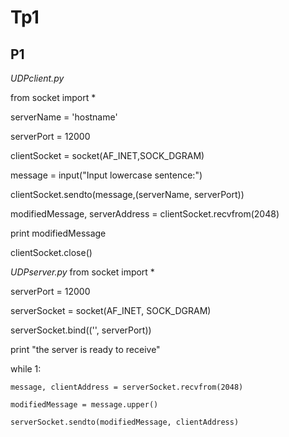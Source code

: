 # Tp1

## P1
*UDPclient.py*

from socket import *

serverName = 'hostname'

serverPort = 12000

clientSocket = socket(AF_INET,SOCK_DGRAM)

message = input("Input lowercase sentence:")

clientSocket.sendto(message,(serverName, serverPort))

modifiedMessage, serverAddress = clientSocket.recvfrom(2048)

print modifiedMessage

clientSocket.close()

*UDPserver.py*
from socket import *

serverPort = 12000

serverSocket = socket(AF_INET, SOCK_DGRAM)

serverSocket.bind(('', serverPort))

print "the server is ready to receive"

while 1:

	message, clientAddress = serverSocket.recvfrom(2048)

	modifiedMessage = message.upper()

	serverSocket.sendto(modifiedMessage, clientAddress)
